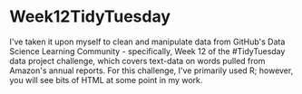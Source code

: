 # Week12TidyTuesday
I've taken it upon myself to clean and manipulate data from GitHub's Data Science Learning Community - specifically, Week 12 of the #TidyTuesday data project challenge, which covers text-data on words pulled from Amazon's annual reports. For this challenge, I've primarily used R; however, you will see bits of HTML at some point in my work.
